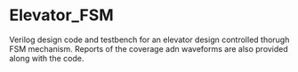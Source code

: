 # Elevator_FSM
Verilog design code and testbench for an elevator design controlled thorugh FSM mechanism. Reports of the coverage adn waveforms are also provided along with the code. 
